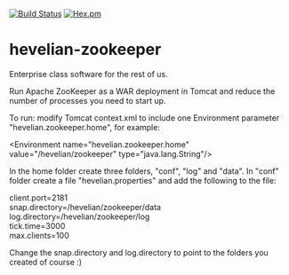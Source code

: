 [![Build Status](https://travis-ci.org/Hevelian/hevelian-zookeeper.svg?branch=master)](https://travis-ci.org/Hevelian/hevelian-zookeeper) [![Hex.pm](https://img.shields.io/hexpm/l/plug.svg?maxAge=2592000?style=flat-square)]()

# hevelian-zookeeper

Enterprise class software for the rest of us.

Run Apache ZooKeeper as a WAR deployment in Tomcat and reduce the number of processes you need to start up.

To run:
modify Tomcat context.xml to include one Environment parameter "hevelian.zookeeper.home", for example:

&lt;Environment name="hevelian.zookeeper.home" value="/hevelian/zookeeper" type="java.lang.String"/&gt;

In the home folder create three folders, "conf", "log" and "data". 
In "conf" folder create a file "hevelian.properties" and add the following to the file:

client.port=2181<br/>
snap.directory=/hevelian/zookeeper/data<br/>
log.directory=/hevelian/zookeeper/log<br/>
tick.time=3000<br/>
max.clients=100<br/>

Change the snap.directory and log.directory to point to the folders you created of course :)
